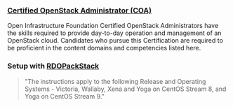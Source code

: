 ### [Certified OpenStack Administrator (COA)](https://www.openstack.org/coa/)
Open Infrastructure Foundation Certified OpenStack Administrators have the skills required to provide day-to-day operation and management of an OpenStack cloud. Candidates who pursue this Certification are required to be proficient in the content domains and competencies listed here.


### Setup with [RDOPackStack](https://www.rdoproject.org/install/packstack/)
> "The instructions apply to the following Release and Operating Systems - Victoria, Wallaby, Xena and Yoga on CentOS Stream 8, and Yoga on CentOS Stream 9."